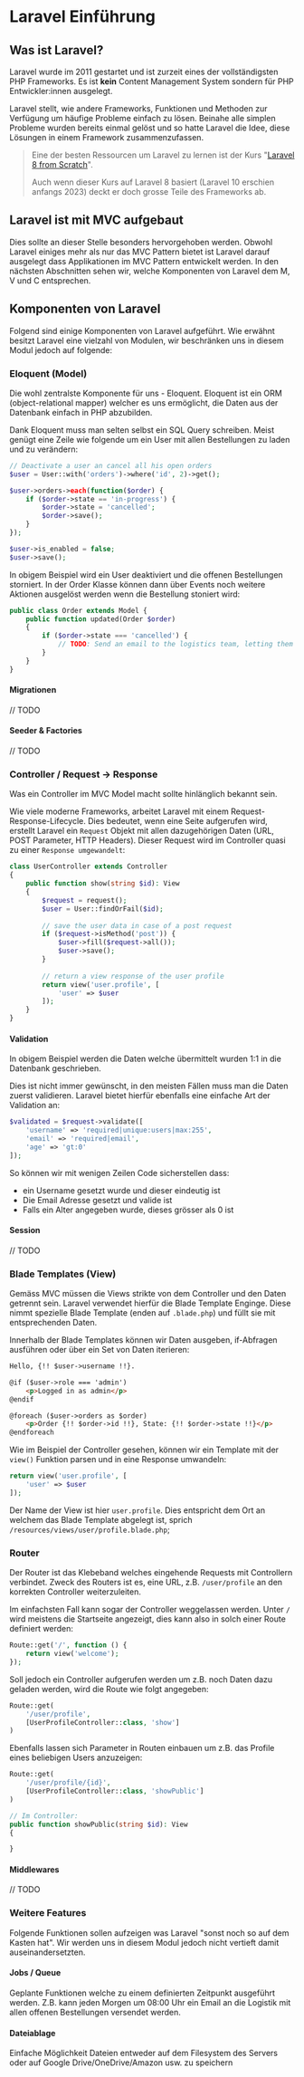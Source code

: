 # Laravel Einführung

## Was ist Laravel?

Laravel wurde im 2011 gestartet und ist zurzeit eines der vollständigsten PHP Frameworks. Es ist **kein** Content Management
System sondern für PHP Entwickler:innen ausgelegt.

Laravel stellt, wie andere Frameworks, Funktionen und Methoden zur Verfügung um häufige Probleme einfach zu lösen. Beinahe
alle simplen Probleme wurden bereits einmal gelöst und so hatte Laravel die Idee, diese Lösungen in einem Framework zusammenzufassen.

> Eine der besten Ressourcen um Laravel zu lernen ist der Kurs "[Laravel 8 from Scratch](https://laracasts.com/series/laravel-8-from-scratch)".
> 
> Auch wenn dieser Kurs auf Laravel 8 basiert (Laravel 10 erschien anfangs 2023) deckt er doch grosse Teile des Frameworks ab.

## Laravel ist mit MVC aufgebaut

Dies sollte an dieser Stelle besonders hervorgehoben werden. Obwohl Laravel einiges mehr als nur das MVC Pattern bietet
ist Laravel darauf ausgelegt dass Applikationen im MVC Pattern entwickelt werden. In den nächsten Abschnitten sehen
wir, welche Komponenten von Laravel dem M, V und C entsprechen.

## Komponenten von Laravel

Folgend sind einige Komponenten von Laravel aufgeführt. Wie erwähnt besitzt Laravel eine vielzahl von Modulen,
wir beschränken uns in diesem Modul jedoch auf folgende:

### Eloquent (Model)

Die wohl zentralste Komponente für uns - Eloquent. Eloquent ist ein ORM (object-relational mapper) welcher es uns ermöglicht,
die Daten aus der Datenbank einfach in PHP abzubilden.

Dank Eloquent muss man selten selbst ein SQL Query schreiben. Meist genügt eine Zeile wie folgende um ein User mit allen Bestellungen
zu laden und zu verändern:

```php
// Deactivate a user an cancel all his open orders
$user = User::with('orders')->where('id', 2)->get();

$user->orders->each(function($order) {
    if ($order->state == 'in-progress') {
        $order->state = 'cancelled';
        $order->save();
    }
});

$user->is_enabled = false;
$user->save();
```

In obigem Beispiel wird ein User deaktiviert und die offenen Bestellungen storniert. In der Order Klasse können
dann über Events noch weitere Aktionen ausgelöst werden wenn die Bestellung stoniert wird:

```php
public class Order extends Model {
    public function updated(Order $order)
    {
        if ($order->state === 'cancelled') {
            // TODO: Send an email to the logistics team, letting them know to NOT ship the order
        }
    }    
}
```

#### Migrationen

// TODO

#### Seeder & Factories

// TODO

### Controller / Request -> Response

Was ein Controller im MVC Model macht sollte hinlänglich bekannt sein.

Wie viele moderne Frameworks, arbeitet Laravel mit einem Request-Response-Lifecycle. Dies bedeutet, wenn eine Seite
aufgerufen wird, erstellt Laravel ein `Request` Objekt mit allen dazugehörigen Daten (URL, POST Parameter, HTTP Headers).
Dieser Request wird im Controller quasi zu einer `Response umgewandelt`:

```php
class UserController extends Controller
{
    public function show(string $id): View
    {
        $request = request();
        $user = User::findOrFail($id);
        
        // save the user data in case of a post request
        if ($request->isMethod('post')) {
            $user->fill($request->all());
            $user->save();
        }
        
        // return a view response of the user profile
        return view('user.profile', [
            'user' => $user
        ]);
    }
}
```

#### Validation

In obigem Beispiel werden die Daten welche übermittelt wurden 1:1 in die Datenbank geschrieben.

Dies ist nicht immer gewünscht, in den meisten Fällen muss man die Daten zuerst validieren. Laravel bietet hierfür
ebenfalls eine einfache Art der Validation an:

```php
$validated = $request->validate([
    'username' => 'required|unique:users|max:255',
    'email' => 'required|email',
    'age' => 'gt:0'
]);
```

So können wir mit wenigen Zeilen Code sicherstellen dass:

- ein Username gesetzt wurde und dieser eindeutig ist
- Die Email Adresse gesetzt und valide ist
- Falls ein Alter angegeben wurde, dieses grösser als 0 ist

#### Session

// TODO

### Blade Templates (View)

Gemäss MVC müssen die Views strikte von dem Controller und den Daten getrennt sein. Laravel verwendet hierfür die Blade
Template Enginge. Diese nimmt spezielle Blade Template (enden auf `.blade.php`) und füllt sie mit entsprechenden Daten.

Innerhalb der Blade Templates können wir Daten ausgeben, if-Abfragen ausführen oder über ein Set von Daten iterieren:

```html
Hello, {!! $user->username !!}.

@if ($user->role === 'admin')
    <p>Logged in as admin</p>
@endif

@foreach ($user->orders as $order)
    <p>Order {!! $order->id !!}, State: {!! $order->state !!}</p>
@endforeach
```

Wie im Beispiel der Controller gesehen, können wir ein Template mit der `view()` Funktion parsen und in eine Response umwandeln:

```php
return view('user.profile', [
    'user' => $user
]);
```

Der Name der View ist hier `user.profile`. Dies entspricht dem Ort an welchem das Blade Template abgelegt ist, sprich
`/resources/views/user/profile.blade.php`;

### Router

Der Router ist das Klebeband welches eingehende Requests mit Controllern verbindet. Zweck des Routers ist es, eine URL, z.B. `/user/profile` an den korrekten Controller weiterzuleiten.

Im einfachsten Fall kann sogar der Controller weggelassen werden. Unter `/` wird meistens die Startseite angezeigt,
dies kann also in solch einer Route definiert werden:

```php
Route::get('/', function () {
    return view('welcome');
});
```

Soll jedoch ein Controller aufgerufen werden um z.B. noch Daten dazu geladen werden, wird die Route wie folgt angegeben:

```php
Route::get(
    '/user/profile',
    [UserProfileController::class, 'show']
)
```

Ebenfalls lassen sich Parameter in Routen einbauen um z.B. das Profile eines beliebigen Users anzuzeigen:

```php
Route::get(
    '/user/profile/{id}',
    [UserProfileController::class, 'showPublic']
)

// Im Controller:
public function showPublic(string $id): View
{

}
```

#### Middlewares

// TODO

### Weitere Features

Folgende Funktionen sollen aufzeigen was Laravel "sonst noch so auf dem Kasten hat".
Wir werden uns in diesem Modul jedoch nicht vertieft damit auseinandersetzten.

#### Jobs / Queue

Geplante Funktionen welche zu einem definierten Zeitpunkt ausgeführt werden. Z.B. kann jeden Morgen um 08:00 Uhr ein
Email an die Logistik mit allen offenen Bestellungen versendet werden.

#### Dateiablage

Einfache Möglichkeit Dateien entweder auf dem Filesystem des Servers oder auf Google Drive/OneDrive/Amazon usw. zu speichern


